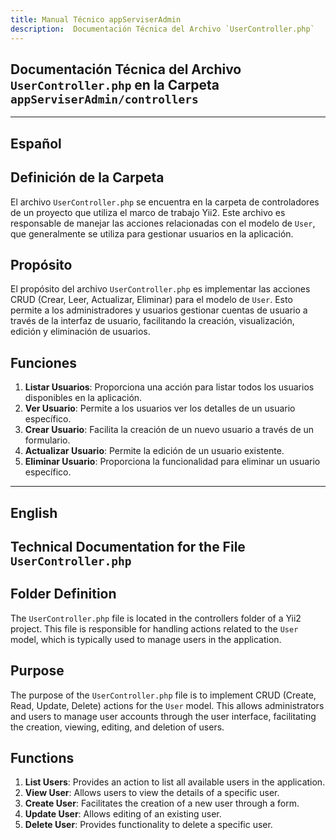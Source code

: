 ```yaml
---
title: Manual Técnico appServiserAdmin
description:  Documentación Técnica del Archivo `UserController.php`
---
```


## Documentación Técnica del Archivo `UserController.php` en la Carpeta `appServiserAdmin/controllers`

---

## Español

## Definición de la Carpeta
El archivo `UserController.php` se encuentra en la carpeta de controladores de un proyecto que utiliza el marco de trabajo Yii2. Este archivo es responsable de manejar las acciones relacionadas con el modelo de `User`, que generalmente se utiliza para gestionar usuarios en la aplicación.

## Propósito
El propósito del archivo `UserController.php` es implementar las acciones CRUD (Crear, Leer, Actualizar, Eliminar) para el modelo de `User`. Esto permite a los administradores y usuarios gestionar cuentas de usuario a través de la interfaz de usuario, facilitando la creación, visualización, edición y eliminación de usuarios.

## Funciones
1. **Listar Usuarios**: Proporciona una acción para listar todos los usuarios disponibles en la aplicación.
2. **Ver Usuario**: Permite a los usuarios ver los detalles de un usuario específico.
3. **Crear Usuario**: Facilita la creación de un nuevo usuario a través de un formulario.
4. **Actualizar Usuario**: Permite la edición de un usuario existente.
5. **Eliminar Usuario**: Proporciona la funcionalidad para eliminar un usuario específico.

---

## English

## Technical Documentation for the File `UserController.php`

## Folder Definition
The `UserController.php` file is located in the controllers folder of a Yii2 project. This file is responsible for handling actions related to the `User` model, which is typically used to manage users in the application.

## Purpose
The purpose of the `UserController.php` file is to implement CRUD (Create, Read, Update, Delete) actions for the `User` model. This allows administrators and users to manage user accounts through the user interface, facilitating the creation, viewing, editing, and deletion of users.

## Functions
1. **List Users**: Provides an action to list all available users in the application.
2. **View User**: Allows users to view the details of a specific user.
3. **Create User**: Facilitates the creation of a new user through a form.
4. **Update User**: Allows editing of an existing user.
5. **Delete User**: Provides functionality to delete a specific user.